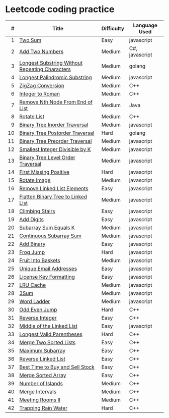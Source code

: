 # Leetcode coding practice

|   # | Title | Difficulty| Language Used |
| --: | ----- | --------- | ------------- |
|   1 | [Two Sum](https://github.com/tsunghuanghsieh/leetcode/tree/master/problems/two-sum)| Easy | javascript |
|   2 | [Add Two Numbers](https://github.com/tsunghuanghsieh/leetcode/tree/master/problems/add-two-numbers)| Medium | C#, javascript |
|   3 | [Longest Substring Without Repeating Characters](https://github.com/tsunghuanghsieh/leetcode/tree/master/problems/longest-substring-without-repeating-characters/)| Medium | golang |
|   4 | [Longest Palindromic Substring](https://github.com/tsunghuanghsieh/leetcode/tree/master/problems/longest-palindromic-substring/)| Medium | javascript |
|   5 | [ZigZag Conversion](https://github.com/tsunghuanghsieh/leetcode/tree/master/problems/zigzag-conversion/)| Medium | C++ |
|   6 | [Integer to Roman](https://github.com/tsunghuanghsieh/leetcode/tree/master/problems/integer-to-roman/)| Medium | C++ |
|   7 | [Remove Nth Node From End of List](https://github.com/tsunghuanghsieh/leetcode/tree/master/problems/remove-nth-node-from-end-of-list/)| Medium | Java |
|   8 | [Rotate List](https://github.com/tsunghuanghsieh/leetcode/tree/master/problems/rotate-list/)| Medium | C++ |
|   9 | [Binary Tree Inorder Traversal](https://github.com/tsunghuanghsieh/leetcode/tree/master/problems/binary-tree-inorder-traversal/)| Medium | javascript |
|  10 | [Binary Tree Postorder Traversal](https://github.com/tsunghuanghsieh/leetcode/tree/master/problems/binary-tree-postorder-traversal/)| Hard | golang |
|  11 | [Binary Tree Preorder Traversal](https://github.com/tsunghuanghsieh/leetcode/tree/master/problems/binary-tree-preorder-traversal/)| Medium | javascript |
|  12 | [Smallest Integer Divisible by K](https://github.com/tsunghuanghsieh/leetcode/tree/master/problems/smallest-integer-divisible-by-k/)| Medium | javascript |
|  13 | [Binary Tree Level Order Traversal](https://github.com/tsunghuanghsieh/leetcode/tree/master/problems/binary-tree-level-order-traversal/)| Medium | javascript |
|  14 | [First Missing Positive](https://github.com/tsunghuanghsieh/leetcode/tree/master/problems/first-missing-positive/)| Hard | javascript |
|  15 | [Rotate Image](https://github.com/tsunghuanghsieh/leetcode/tree/master/problems/rotate-image/)| Medium | javascript |
|  16 | [Remove Linked List Elements](https://github.com/tsunghuanghsieh/leetcode/tree/master/problems/remove-linked-list-elements/)| Easy | javascript |
|  17 | [Flatten Binary Tree to Linked List](https://github.com/tsunghuanghsieh/leetcode/tree/master/problems/flatten-binary-tree-to-linked-list/)| Medium | javascript |
|  18 | [Climbing Stairs](https://github.com/tsunghuanghsieh/leetcode/tree/master/problems/climbing-stairs/)| Easy | javascript |
|  19 | [Add Digits](https://github.com/tsunghuanghsieh/leetcode/tree/master/problems/add-digits/)| Easy | javascript |
|  20 | [Subarray Sum Equals K](https://github.com/tsunghuanghsieh/leetcode/tree/master/problems/subarray-sum-equals-k/)| Medium | javascript |
|  21 | [Continuous Subarray Sum](https://github.com/tsunghuanghsieh/leetcode/tree/master/problems/continuous-subarray-sum/)| Medium | javascript |
|  22 | [Add Binary](https://github.com/tsunghuanghsieh/leetcode/tree/master/problems/add-binary/)| Easy | javascript |
|  23 | [Frog Jump](https://github.com/tsunghuanghsieh/leetcode/tree/master/problems/frog-jump/)| Hard | javascript |
|  24 | [Fruit Into Baskets](https://github.com/tsunghuanghsieh/leetcode/tree/master/problems/fruit-into-baskets/)| Medium | javascript |
|  25 | [Unique Email Addresses](https://github.com/tsunghuanghsieh/leetcode/tree/master/problems/unique-email-addresses/)| Easy | javascript |
|  26 | [License Key Formatting](https://github.com/tsunghuanghsieh/leetcode/tree/master/problems/license-key-formatting/)| Easy | javascript |
|  27 | [LRU Cache](https://github.com/tsunghuanghsieh/leetcode/tree/master/problems/lru-cache/)| Medium | javascript |
|  28 | [3Sum](https://github.com/tsunghuanghsieh/leetcode/tree/master/problems/3sum/)| Medium | javascript |
|  29 | [Word Ladder](https://github.com/tsunghuanghsieh/leetcode/tree/master/problems/word-ladder/)| Medium | javascript |
|  30 | [Odd Even Jump](https://github.com/tsunghuanghsieh/leetcode/tree/master/problems/odd-even-jump/)| Hard | C++ |
|  31 | [Reverse Integer](https://github.com/tsunghuanghsieh/leetcode/tree/master/problems/reverse-integer/)| Easy | C++ |
|  32 | [Middle of the Linked List](https://github.com/tsunghuanghsieh/leetcode/tree/master/problems/middle-of-the-linked-list/)| Easy | javascript |
|  33 | [Longest Valid Parentheses](https://github.com/tsunghuanghsieh/leetcode/tree/master/problems/longest-valid-parentheses/)| Hard | C++ |
|  34 | [Merge Two Sorted Lists](https://github.com/tsunghuanghsieh/leetcode/tree/master/problems/merge-two-sorted-lists/)| Easy | C++ |
|  35 | [Maximum Subarray](https://github.com/tsunghuanghsieh/leetcode/tree/master/problems/maximum-subarray/)| Easy | C++ |
|  36 | [Reverse Linked List](https://github.com/tsunghuanghsieh/leetcode/tree/master/problems/reverse-linked-list/)| Easy | C++ |
|  37 | [Best Time to Buy and Sell Stock](https://github.com/tsunghuanghsieh/leetcode/tree/master/problems/best-time-to-buy-and-sell-stock/)| Easy | C++ |
|  38 | [Merge Sorted Array](https://github.com/tsunghuanghsieh/leetcode/tree/master/problems/merge-sorted-array/)| Easy | C++ |
|  39 | [Number of Islands](https://github.com/tsunghuanghsieh/leetcode/tree/master/problems/number-of-islands/)| Medium | C++ |
|  40 | [Merge Intervals](https://github.com/tsunghuanghsieh/leetcode/tree/master/problems/merge-intervals/)| Medium | C++ |
|  41 | [Meeting Rooms II](https://github.com/tsunghuanghsieh/leetcode/tree/master/problems/meeting-rooms-ii/)| Medium | C++ |
|  42 | [Trapping Rain Water](https://github.com/tsunghuanghsieh/leetcode/tree/master/problems/trapping-rain-water/)| Hard | C++ |
